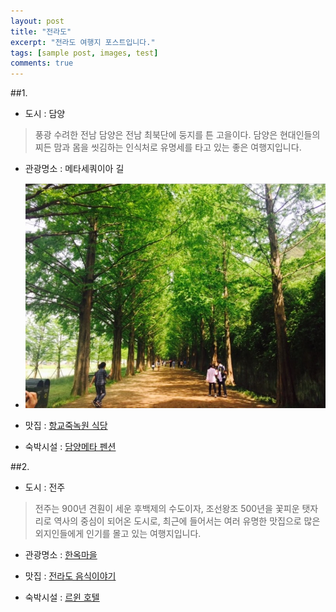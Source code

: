 ```yaml
---
layout: post
title: "전라도"
excerpt: "전라도 여행지 포스트입니다."
tags: [sample post, images, test]
comments: true
---
```


##1.
- 도시 : 담양

> 풍광 수려한 전남 담양은 전남 최북단에 둥지를 튼 고을이다. 담양은 현대인들의 찌든 맘과 몸을 씻김하는 인식처로 유명세를 타고 있는 좋은 여행지입니다.

- 관광명소 : 메타세쿼이아 길
- ![메타세쿼이아 길](https://github.com/shinojin/shinojin.github.com/blob/master/images/damgyang-metasq-gil.jpg?raw=true)

- 맛집 : [항교죽녹원 식당](http://blog.naver.com/orangealive/220295231574)

- 숙박시설 : [담양메타 펜션](http://metastory.co.kr)



##2.
- 도시 : 전주

> 전주는 900년 견훤이 세운 후백제의 수도이자, 조선왕조 500년을 꽃피운 탯자리로 역사의 중심이 되어온 도시로, 최근에 들어서는 여러 유명한 맛집으로 많은 외지인들에게 인기를 몰고 있는 여행지입니다.

- 관광명소 : [한옥마을](hanok.jeonju.go.kr)

- 맛집 : [전라도 음식이야기](www.jfoodstory.com)

- 숙박시설 : [르윈 호텔](http://hotellewin.com/)
